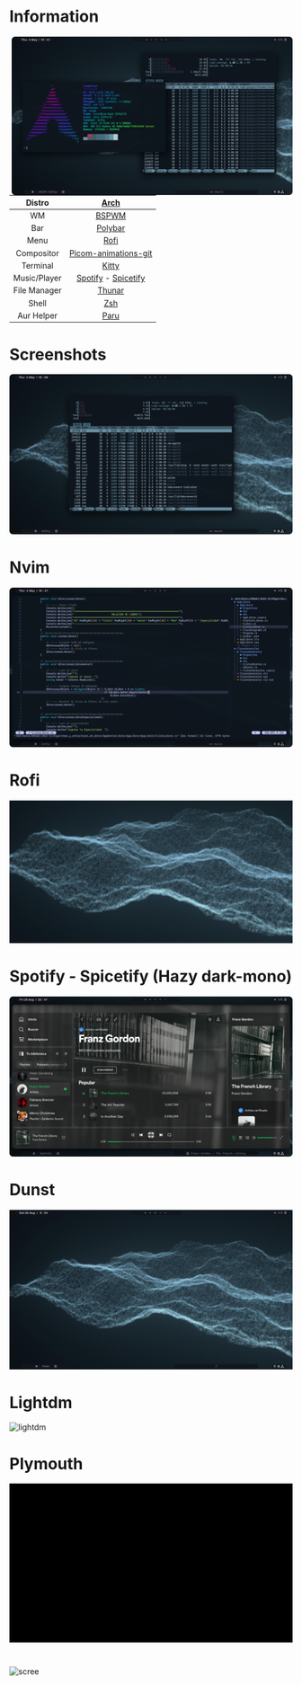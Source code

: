 # Information
<img src="./src/neofetch-htop.png" alt="Linux Fetch" align="right" width="500" style="vertical-align:middle">

|    Distro    |                                                 [Arch](https://archlinux.org/)                                                  |
|:------------:|:-------------------------------------------------------------------------------------------------------------------------------:|
|      WM      |                                          [BSPWM](https://github.com/baskerville/bspwm)                                          |
|     Bar      |                                          [Polybar](https://github.com/polybar/polybar)                                          |
|     Menu     |                                           [Rofi](https://github.com/davatorium/rofi)                                            |
|  Compositor  |                         [Picom-animations-git](https://aur.archlinux.org/packages/picom-animations-git)                         |
|   Terminal   |                                          [Kitty](https://github.com/kovidgoyal/kitty)                                           |
| Music/Player |                   [Spotify](https://aur.archlinux.org/packages/spotify) - [Spicetify](https://spicetify.app/)                   |
| File Manager |                                  [Thunar](https://archlinux.org/packages/extra/x86_64/thunar/)                                  |
|    Shell     |                                     [Zsh](https://archlinux.org/packages/extra/x86_64/zsh/)                                     |
|  Aur Helper  |                                           [Paru](https://github.com/Morganamilo/paru)                                           |

# Screenshots
![htop](./src/htop.png)
# Nvim
![nvim-neotree](./src/nvim-neotreee.png)

# Rofi
![rofi-menu](./src/menurofi.gif)

# Spotify - Spicetify (Hazy dark-mono)
![spotify](./src/Franz_Gordon.png)

# Dunst
![dunst](./src/dunst1.gif)

# Lightdm 
![lightdm](./src/lightdm-gradiente.gif)

# Plymouth
![plymouth](./src/plymouth.gif)

#
![scree](./src/screen)

